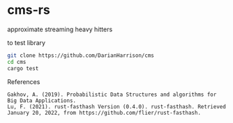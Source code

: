 # cms-rs

approximate streaming heavy hitters


to test library
```bash
git clone https://github.com/DarianHarrison/cms
cd cms
cargo test
```




References
```
Gakhov, A. (2019). Probabilistic Data Structures and algorithms for Big Data Applications.
Lu, F. (2021). rust-fasthash Version (0.4.0). rust-fasthash. Retrieved January 20, 2022, from https://github.com/flier/rust-fasthash. 
```
